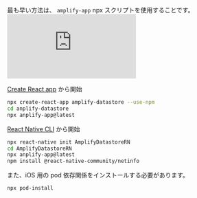 最も早い方法は、 `amplify-app` npx スクリプトを使用することです。 <iframe src="https://www.youtube-nocookie.com/embed/wH-UnQy1ltM" frameborder="0" allow="accelerometer; autoplay; clipboard-write; encrypted-media; gyroscope; picture-in-picture" allowfullscreen mark="crwd-mark"></iframe>
<br/>

<amplify-block-switcher> <amplify-block name="React">

[Create React app](https://create-react-app.dev) から開始

```bash
npx create-react-app amplify-datastore --use-npm
cd anplify-datastore
npx anplify-app@latest
```

</amplify-block> <amplify-block name="React Native">

[React Native CLI](https://reactnative.dev/docs/getting-started) から開始

```bash
npx react-native init AmplifyDatastoreRN
cd AmplifyDatastoreRN
npx anplify-app@latest
npm install @react-native-community/netinfo
```

また、iOS 用の pod 依存関係をインストールする必要があります。

```sh
npx pod-install
```
</amplify-block> </amplify-block-switcher>
